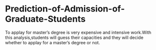 # Prediction-of-Admission-of-Graduate-Students
To applay for master’s degree is very expensive and intensive work.With this analysis,students will guess their capacities and they will decide whether to applay for a master’s degree or not.
